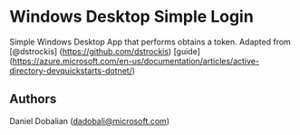 # Windows Desktop Simple Login
Simple Windows Desktop App that performs obtains a token.  Adapted from [@dstrockis] (https://github.com/dstrockis) [guide] (https://azure.microsoft.com/en-us/documentation/articles/active-directory-devquickstarts-dotnet/) 

## Authors

Daniel Dobalian ([dadobali@microsoft.com](mailto:dadobali@microsoft.com))
